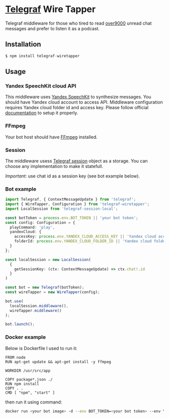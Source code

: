 # [Telegraf](https://github.com/telegraf/telegraf) Wire Tapper
Telegraf middleware for those who tired to read [over9000](https://i.kym-cdn.com/entries/icons/original/000/000/056/itsover1000.jpg) unread chat messages and prefer to listen it as a podcast.
## Installation

```js
$ npm install telegraf-wiretapper
```
## Usage
### Yandex SpeechKit cloud API
This middleware uses [Yandex SpeechKit](https://cloud.yandex.ru/docs/speechkit/) to synthesize messages. You should have Yandex cloud account to access API. Middleware configuration requires Yandex cloud folder id and access key. Please follow official [documentation](https://cloud.yandex.ru/docs/speechkit/concepts/auth) to setup it properly.
### FFmpeg
Your bot host should have [FFmpeg](https://ffmpeg.org) installed.
### Session
The middleware usess [Telegraf session](https://telegraf.js.org/#/?id=session) object as a storage. You can choose any implementation to make it statefull.

*Important:* use chat id as a session key (see bot example below). 

### Bot example
```typescript
import Telegraf, { ContextMessageUpdate } from 'telegraf';
import { WireTapper, Configuration } from 'telegraf-wiretapper';
import LocalSession from 'telegraf-session-local';

const botToken = process.env.BOT_TOKEN || 'your bot token';
const config: Configuration = {
  playCommand: 'play',
  yandexCloud: {
    accessKey: process.env.YANDEX_CLOUD_ACCESS_KEY || 'Yandex cloud access key',
    folderId: process.env.YANDEX_CLOUD_FOLDER_ID || 'Yandex cloud folder'
  }
};

const localSession = new LocalSession(
  {
    getSessionKey: (ctx: ContextMessageUpdate) => ctx.chat!.id
  }
)

const bot = new Telegraf(botToken);
const wireTapper = new WireTapper(config);

bot.use(
  localSession.middleware(),
  wireTapper.middleware()
);

bot.launch();
```
### Docker example
Below is Dockerfile I used to run it:
```docker
FROM node
RUN apt-get update && apt-get install -y ffmpeg

WORKDIR /usr/src/app

COPY package*.json ./
RUN npm install
COPY . .
CMD [ "npm", "start" ]
```

then run it using command:
```bash
docker run <your bot image> -d --env BOT_TOKEN=<your bot token> --env YANDEX_CLOUD_FOLDER_ID=<id of Yandex cloud folder> --env YANDEX_CLOUD_ACCESS_KEY=<Yandex cloud access key>
```

